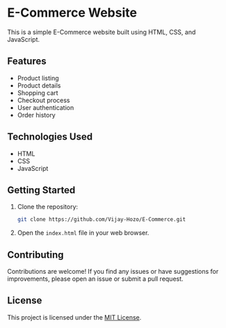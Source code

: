 # E-Commerce Website

This is a simple E-Commerce website built using HTML, CSS, and JavaScript.

## Features

- Product listing
- Product details
- Shopping cart
- Checkout process
- User authentication
- Order history

## Technologies Used

- HTML
- CSS
- JavaScript

## Getting Started

1. Clone the repository:

    ```bash
    git clone https://github.com/Vijay-Hozo/E-Commerce.git
    ```

2. Open the `index.html` file in your web browser.

## Contributing

Contributions are welcome! If you find any issues or have suggestions for improvements, please open an issue or submit a pull request.

## License

This project is licensed under the [MIT License](LICENSE).
